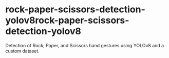 # rock-paper-scissors-detection-yolov8rock-paper-scissors-detection-yolov8
Detection of Rock, Paper, and Scissors hand gestures using YOLOv8 and a custom dataset.
